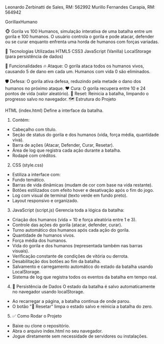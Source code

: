 Leonardo Zerbinatti de Sales, RM: 562992
Murillo Fernandes Carapia, RM: 564942

GorillaxHumano

🐵 Gorila vs 100 Humanos, simulação interativa de uma batalha entre um gorila e 100 humanos. O usuário controla o gorila e pode atacar, defender ou se curar enquanto enfrenta uma horda de humanos com forças variadas.

🚀 Tecnologias Utilizadas
HTML5
CSS3
JavaScript (Vanilla)
LocalStorage (para persistência de dados)

🎯 Funcionalidades
🔥 Ataque: O gorila ataca todos os humanos vivos, causando 5 de dano em cada um. Humanos com vida 0 são eliminados.

🛡️ Defesa: O gorila ativa defesa, reduzindo pela metade o dano dos humanos no próximo ataque.
❤️ Cura: O gorila recupera entre 10 e 24 pontos de vida (valor aleatório).
🔄 Reset: Reinicia a batalha, limpando o progresso salvo no navegador.
🗺️ Estrutura do Projeto

HTML (index.html)
Define a interface da batalha.

1) Contém:
- Cabeçalho com título.
- Seção de status do gorila e dos humanos (vida, força média, quantidade viva).
- Barra de ações (Atacar, Defender, Curar, Resetar).
- Área de log que registra cada ação durante a batalha.
- Rodapé com créditos.

2) CSS (style.css)
- Estiliza a interface com:
- Fundo temático.
- Barras de vida dinâmicas (mudam de cor com base na vida restante).
- Botões estilizados com efeito hover e desativação após o fim do jogo.
- Log com visual de terminal (texto verde em fundo preto).
- Layout responsivo e organizado.

3) JavaScript (script.js)
Gerencia toda a lógica da batalha:

- Criação dos humanos (vida = 10 e força aleatória entre 1 e 3).
- Controle das ações do gorila (atacar, defender, curar).
- Turno automático dos humanos após cada ação do gorila.
- Quantidade de humanos vivos.
- Força média dos humanos.
- Vida do gorila e dos humanos (representada também nas barras visuais).
- Verificação constante de condições de vitória ou derrota.
- Desabilitação dos botões ao fim da batalha.
- Salvamento e carregamento automático do estado da batalha usando LocalStorage.
- Sistema de log que registra todos os eventos da batalha em tempo real.

4) 💾 Persistência de Dados
O estado da batalha é salvo automaticamente no navegador usando localStorage.

- Ao recarregar a página, a batalha continua de onde parou.
- O botão "🔄 Resetar" limpa o estado salvo e reinicia a batalha do zero.

5) ✅ Como Rodar o Projeto
- Baixe ou clone o repositório.
- Abra o arquivo index.html no seu navegador.
- Jogue diretamente sem necessidade de servidores ou instalações.